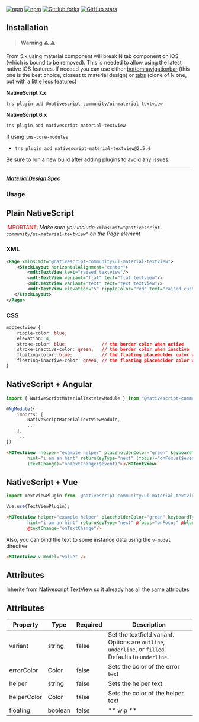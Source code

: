 [![npm](https://img.shields.io/npm/v/nativescript-material-textview.svg)](https://www.npmjs.com/package/nativescript-material-textview)
[![npm](https://img.shields.io/npm/dt/nativescript-material-textview.svg?label=npm%20downloads)](https://www.npmjs.com/package/nativescript-material-textview)
[![GitHub forks](https://img.shields.io/github/forks/Akylas/nativescript-material-components.svg)](https://github.com/Akylas/nativescript-material-components/network)
[![GitHub stars](https://img.shields.io/github/stars/Akylas/nativescript-material-components.svg)](https://github.com/Akylas/nativescript-material-components/stargazers)

## Installation

> #### Warning :warning: :warning:
From 5.x using material component will break N tab component on iOS (which is bound to be removed). This is needed to allow using the latest native iOS features. If needed you can use either [bottomnavigationbar](https://www.npmjs.com/package/nativescript-material-bottomnavigationbar) (this one is the best choice, closest to material design) or [tabs](https://www.npmjs.com/package/nativescript-material-tabs) (clone of N one, but with a little less features)

**NativeScript 7.x**

`tns plugin add @nativescript-community/ui-material-textview`

**NativeScript 6.x**

`tns plugin add nativescript-material-textview`

If using ```tns-core-modules```
* `tns plugin add nativescript-material-textview@2.5.4`

Be sure to run a new build after adding plugins to avoid any issues.

---

##### [Material Design Spec](https://material.io/design/components/text-fields.html)

### Usage


## Plain NativeScript

<span style="color:red">IMPORTANT: </span>_Make sure you include `xmlns:mdt="@nativescript-community/ui-material-textview"` on the Page element_

### XML

```XML
<Page xmlns:mdt="@nativescript-community/ui-material-textview">
    <StackLayout horizontalAlignment="center">
        <mdt:TextView text="raised textview"/>
        <mdt:TextView variant="flat" text="flat textview"/>
        <mdt:TextView variant="text" text="text textview"/>
        <mdt:TextView elevation="5" rippleColor="red" text="raised custom textview"/>
   </StackLayout>
</Page>
```

### CSS

```CSS
mdctextview {
    ripple-color: blue;
    elevation: 4;
    stroke-color: blue;             // the border color when active
    stroke-inactive-color: green;   // the border color when inactive
    floating-color: blue;           // the floating placeholder color when active
    floating-inactive-color: green; // the floating placeholder color when inactive
}
```

## NativeScript + Angular

```typescript
import { NativeScriptMaterialTextViewModule } from "@nativescript-community/ui-material-textview/angular";

@NgModule({
    imports: [
        NativeScriptMaterialTextViewModule,
        ...
    ],
    ...
})
```

```html
<MDTextView  helper="example helper" placeholderColor="green" keyboardType="datetime"
        hint="i am an hint" returnKeyType="next" (focus)="onFocus($event)" (blur)="onBlur($event)"
        (textChange)="onTextChange($event)"></MDTextView>
```

## NativeScript + Vue

```javascript
import TextViewPlugin from '@nativescript-community/ui-material-textview/vue';

Vue.use(TextViewPlugin);
```

```html
<MDTextView helper="example helper" placeholderColor="green" keyboardType="datetime"
        hint="i am an hint" returnKeyType="next" @focus="onFocus" @blur="onBlur"
        @textChange="onTextChange"/>
```

Also, you can bind the text to some instance data using the `v-model` directive:

```html
<MDTextView v-model="value" />
```


## Attributes

Inherite from Nativescript [TextView](https://docs.nativescript.org/ui/ns-ui-widgets/text-view) so it already has all the same attributes

## Attributes

| Property  | Type | Required | Description  |
|-----------|------|----------|--------------|
| variant  | string |  false  | Set the textfield variant. Options are `outline`, `underline`, or `filled`. Defaults to `underline`.  |
| errorColor | Color | false | Sets the color of the error text |
| helper | string | false | Sets the helper text |
| helperColor | Color | false | Sets the color of the helper text  |
| floating | boolean | false | ** wip ** |
